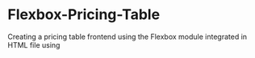 # Flexbox-Pricing-Table

Creating a pricing table frontend using the Flexbox module integrated in HTML file using <style> tag which is adaptable to different screen sizes (PCs, phones etc)
